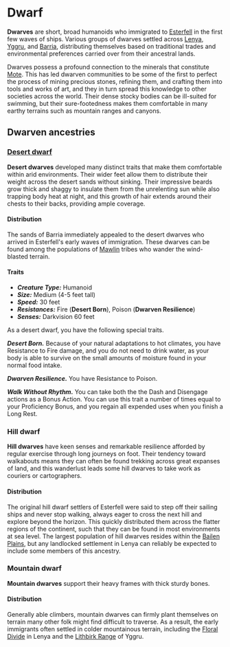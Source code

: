 # Dwarf

**Dwarves** are short, broad humanoids who immigrated to [Esterfell](../../ch-4-esterfell-gazetteer/esterfell/) in the first few waves of ships. Various groups of dwarves settled across [Lenya](../../ch-4-esterfell-gazetteer/esterfell/lenya/), [Yggru](../../ch-4-esterfell-gazetteer/esterfell/yggru/), and [Barria](../../ch-4-esterfell-gazetteer/esterfell/barria.md), distributing themselves based on traditional trades and environmental preferences carried over from their ancestral lands.

Dwarves possess a profound connection to the minerals that constitute [Mote](../../ch-1-welcome-to-mote/cosmology/mote.md). This has led dwarven communities to be some of the first to perfect the process of mining precious stones, refining them, and crafting them into tools and works of art, and they in turn spread this knowledge to other societies across the world. Their dense stocky bodies can be ill-suited for swimming, but their sure-footedness makes them comfortable in many earthy terrains such as mountain ranges and canyons.

## Dwarven ancestries

### [Desert dwarf](https://github.com/mpanighetti/dnd5e-species/tree/main/humanoids/desert-dwarf.md)

**Desert dwarves** developed many distinct traits that make them comfortable within arid environments. Their wider feet allow them to distribute their weight across the desert sands without sinking. Their impressive beards grow thick and shaggy to insulate them from the unrelenting sun while also trapping body heat at night, and this growth of hair extends around their chests to their backs, providing ample coverage.

#### Distribution

The sands of Barria immediately appealed to the desert dwarves who arrived in Esterfell's early waves of immigration. These dwarves can be found among the populations of [Mawlin](../../ch-2-people-of-mote/societies/mawlin.md) tribes who wander the wind-blasted terrain.

#### Traits

- _**Creature Type:**_ Humanoid
- _**Size:**_ Medium (4-5 feet tall)
- _**Speed:**_ 30 feet
- _**Resistances:**_ Fire (**Desert Born**), Poison (**Dwarven Resilience**)
- _**Senses:**_ Darkvision 60 feet

As a desert dwarf, you have the following special traits.

_**Desert Born.**_ Because of your natural adaptations to hot climates, you have Resistance to Fire damage, and you do not need to drink water, as your body is able to survive on the small amounts of moisture found in your normal food intake.

_**Dwarven Resilience.**_ You have Resistance to Poison.

_**Walk Without Rhythm.**_ You can take both the the Dash and Disengage actions as a Bonus Action. You can use this trait a number of times equal to your Proficiency Bonus, and you regain all expended uses when you finish a Long Rest.

### Hill dwarf

**Hill dwarves** have keen senses and remarkable resilience afforded by regular exercise through long journeys on foot. Their tendency toward walkabouts means they can often be found trekking across great expanses of land, and this wanderlust leads some hill dwarves to take work as couriers or cartographers.

#### Distribution

The original hill dwarf settlers of Esterfell were said to step off their sailing ships and never stop walking, always eager to cross the next hill and explore beyond the horizon. This quickly distributed them across the flatter regions of the continent, such that they can be found in most environments at sea level. The largest population of hill dwarves resides within the [Bailen Plains](../../ch-4-esterfell-gazetteer/esterfell/lenya/bailen-plains.md), but any landlocked settlement in Lenya can reliably be expected to include some members of this ancestry.

### Mountain dwarf

**Mountain dwarves** support their heavy frames with thick sturdy bones.

#### Distribution

Generally able climbers, mountain dwarves can firmly plant themselves on terrain many other folk might find difficult to traverse. As a result, the early immigrants often settled in colder mountainous terrain, including the [Floral Divide](../../ch-4-esterfell-gazetteer/esterfell/lenya/floral-divide.md) in Lenya and the [Lithbirk Range](../../ch-4-esterfell-gazetteer/esterfell/yggru/lithbirk-range.md) of Yggru.
